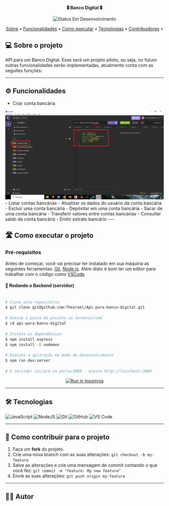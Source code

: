 
<h4 align="center"> 
	💲 Banco Digital 💲
</h4>

<p align="center">
	<img alt="Status Em Desenvolvimento" src="https://img.shields.io/badge/STATUS-EM%20DESENVOLVIMENTO-green">

</p>

<p align="center">
 <a href="#-sobre-o-projeto">Sobre</a> •
 <a href="#-funcionalidades">Funcionalidades</a> •
 <a href="#-como-executar-o-projeto">Como executar</a> • 
 <a href="#-tecnologias">Tecnologias</a> • 
 <a href="#-contribuidores">Contribuidores</a> • 
</p>


## 💻 Sobre o projeto

 API para um Banco Digital. Esse será um projeto piloto, ou seja, no futuro outras funcionalidades serão implementadas, atualmente conta com as seguites funções:


---

## ⚙️ Funcionalidades

- Criar conta bancária
<img src="./img/1.png">
- Listar contas bancárias
- Atualizar os dados do usuário da conta bancária
- Excluir uma conta bancária
- Depósitar em uma conta bancária
- Sacar de uma conta bancária
- Transferir valores entre contas bancárias
- Consultar saldo da conta bancária
- Emitir extrato bancário
---

## 🛣️ Como executar o projeto

### Pré-requisitos

Antes de começar, você vai precisar ter instalado em sua máquina as seguintes ferramentas:
[Git](https://git-scm.com), [Node.js](https://nodejs.org/en/). 
Além disto é bom ter um editor para trabalhar com o código como [VSCode](https://code.visualstudio.com/)

#### 🎲 Rodando o Backend (servidor)

```bash

# Clone este repositório
$ git clone git@github.com:Thesrael/Api-para-banco-digital.git

# Acesse a pasta do projeto no terminal/cmd
$ cd api-para-banco-digital

# Instale as dependências
$ npm install express
$ npm install -D nodemon

# Execute a aplicação em modo de desenvolvimento
$ npm run dev:server

# O servidor inciará na porta:3000 - acesse http://localhost:3000 

```
<p align="center">
  <a href="https://github.com/cubos-academy/academy-template-readme-projects" target="_blank"><img src="https://insomnia.rest/images/run.svg" alt="Run in Insomnia"></a>
</p>

---

## 🛠 Tecnologias


![JavaScript](https://img.shields.io/badge/javascript-%23323330.svg?style=for-the-badge&logo=javascript&logoColor=%23F7DF1E)
![NodeJS](https://img.shields.io/badge/node.js-6DA55F?style=for-the-badge&logo=node.js&logoColor=white)
![Git](https://img.shields.io/badge/git-%23F05033.svg?style=for-the-badge&logo=git&logoColor=white)
![GitHub](https://img.shields.io/badge/github-%23121011.svg?style=for-the-badge&logo=github&logoColor=white)
![VS Code](https://img.shields.io/badge/VS%20Code-0078d7.svg?style=for-the-badge&logo=visual-studio-code&logoColor=white)

---

## 💪 Como contribuir para o projeto

1. Faça um **fork** do projeto.
2. Crie uma nova branch com as suas alterações: `git checkout -b my-feature`
3. Salve as alterações e crie uma mensagem de commit contando o que você fez: `git commit -m "feature: My new feature"`
4. Envie as suas alterações: `git push origin my-feature`

---

## 🧙‍♂️ Autor

